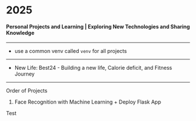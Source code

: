 # 2025
#### Personal Projects and Learning | Exploring New Technologies and Sharing Knowledge

---

- use a common venv called `venv` for all projects

--- 

- New Life: Best24 -  Building a new life, Calorie deficit, and Fitness Journey

---
Order of Projects

1. Face Recognition with Machine Learning + Deploy Flask App


Test